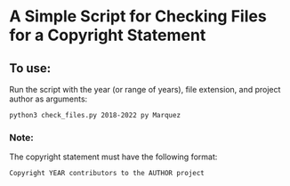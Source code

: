 # A Simple Script for Checking Files for a Copyright Statement

## To use:

Run the script with the year (or range of years), file extension, and project author as arguments:

`python3 check_files.py 2018-2022 py Marquez`

### Note: 

The copyright statement must have the following format:

`Copyright YEAR contributors to the AUTHOR project`